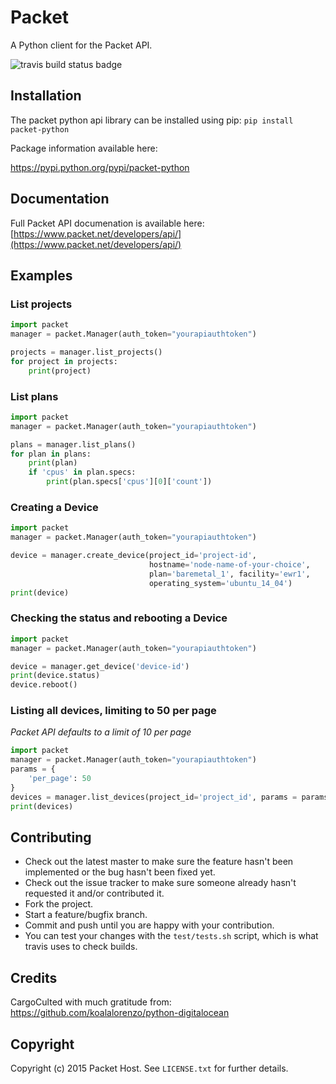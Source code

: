 Packet
======

A Python client for the Packet API.

![travis build status badge](https://travis-ci.org/packethost/packet-python.svg?branch=master "Build Status")

Installation
------------
The packet python api library can be installed using pip: `pip install packet-python`

Package information available here:

https://pypi.python.org/pypi/packet-python

Documentation
-------------
Full Packet API documenation is available here:
[https://www.packet.net/developers/api/](https://www.packet.net/developers/api/)

Examples
--------
### List projects

```python
import packet
manager = packet.Manager(auth_token="yourapiauthtoken")

projects = manager.list_projects()
for project in projects:
    print(project)
```

### List plans

```python
import packet
manager = packet.Manager(auth_token="yourapiauthtoken")

plans = manager.list_plans()
for plan in plans:
    print(plan)
    if 'cpus' in plan.specs:
        print(plan.specs['cpus'][0]['count'])
```

### Creating a Device

```python
import packet
manager = packet.Manager(auth_token="yourapiauthtoken")

device = manager.create_device(project_id='project-id',
                               hostname='node-name-of-your-choice',
                               plan='baremetal_1', facility='ewr1',
                               operating_system='ubuntu_14_04')
print(device)
```

### Checking the status and rebooting a Device

```python
import packet
manager = packet.Manager(auth_token="yourapiauthtoken")

device = manager.get_device('device-id')
print(device.status)
device.reboot()
```

### Listing all devices, limiting to 50 per page

_Packet API defaults to a limit of 10 per page_

```python
import packet
manager = packet.Manager(auth_token="yourapiauthtoken")
params = {
    'per_page': 50
}
devices = manager.list_devices(project_id='project_id', params = params)
print(devices)
```

Contributing
------------

* Check out the latest master to make sure the feature hasn't been implemented or the bug hasn't been fixed yet.
* Check out the issue tracker to make sure someone already hasn't requested it and/or contributed it.
* Fork the project.
* Start a feature/bugfix branch.
* Commit and push until you are happy with your contribution.
* You can test your changes with the `test/tests.sh` script, which is what travis uses to check builds.

Credits
-------

CargoCulted with much gratitude from:
https://github.com/koalalorenzo/python-digitalocean

Copyright
---------

Copyright (c) 2015 Packet Host. See `LICENSE.txt` for further details.
